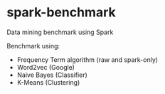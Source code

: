 # spark-benchmark
Data mining benchmark using Spark

Benchmark using:
- Frequency Term algorithm (raw and spark-only)
- Word2vec (Google)
- Naive Bayes (Classifier)
- K-Means (Clustering)
